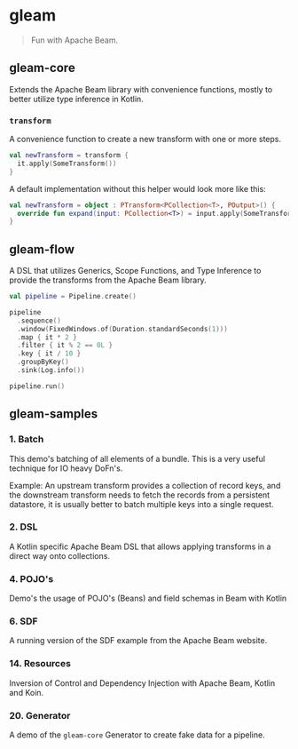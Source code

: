 # gleam

> Fun with Apache Beam.

## gleam-core

Extends the Apache Beam library with convenience functions, mostly to better
utilize type inference in Kotlin.

### `transform`

A convenience function to create a new transform with one or more steps.

```kotlin
val newTransform = transform {
  it.apply(SomeTransform())
}
```

A default implementation without this helper would look more like this:

```kotlin
val newTransform = object : PTransform<PCollection<T>, POutput>() {
  override fun expand(input: PCollection<T>) = input.apply(SomeTransform)
}
```

## gleam-flow

A DSL that utilizes Generics, Scope Functions, and Type Inference to provide the
transforms from the Apache Beam library.

```kotlin
val pipeline = Pipeline.create()

pipeline
  .sequence()
  .window(FixedWindows.of(Duration.standardSeconds(1)))
  .map { it * 2 }
  .filter { it % 2 == 0L }
  .key { it / 10 }
  .groupByKey()
  .sink(Log.info())

pipeline.run()
```

## gleam-samples

### 1. Batch

This demo's batching of all elements of a bundle. This is a very useful
technique for IO heavy DoFn's.

Example: An upstream transform provides a collection of record keys, and the
downstream transform needs to fetch the records from a persistent datastore, it
is usually better to batch multiple keys into a single request.

### 2. DSL

A Kotlin specific Apache Beam DSL that allows applying transforms in a direct
way onto collections.

### 4. POJO's

Demo's the usage of POJO's (Beans) and field schemas in Beam with Kotlin

### 6. SDF

A running version of the SDF example from the Apache Beam website.

### 14. Resources

Inversion of Control and Dependency Injection with Apache Beam, Kotlin and Koin.

### 20. Generator

A demo of the `gleam-core` Generator to create fake data for a pipeline.
